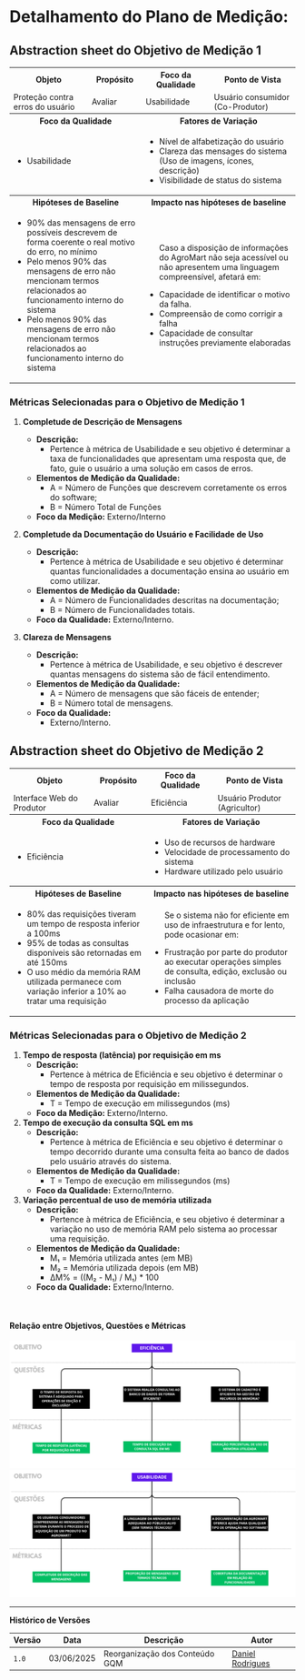# Detalhamento do Plano de Medição:

## Abstraction sheet do Objetivo de Medição 1

<table>
  <tr>
    <th>Objeto</th>
    <th>Propósito</th>
    <th>Foco da Qualidade</th>
    <th>Ponto de Vista</th>
  </tr>
  <tr>
    <td>Proteção contra erros do usuário</td>
    <td>Avaliar</td>
    <td>Usabilidade</td>
    <td>Usuário consumidor (Co-Produtor)</td>
  </tr>
  <tr>
    <th colspan="2">Foco da Qualidade</th>
    <th colspan="2">Fatores de Variação</th>
  </tr>
  <tr>
    <td colspan="2">
        <ul>
            <li>Usabilidade</li>
        </ul>
    </td>
    <td colspan="2">
        <ul>
            <li>Nível de alfabetização do usuário</li>
            <li>Clareza das mensages do sistema (Uso de imagens, ícones, descrição)</li>
            <li>Visibilidade de status do sistema</li>
        </ul>
    </td>
  </tr>
    <tr>
    <th colspan="2">Hipóteses de Baseline</th>
    <th colspan="2">Impacto nas hipóteses de baseline</th>
  </tr>
  <tr>
    <td colspan="2">
        <ul>
            <li>90% das mensagens de erro possíveis descrevem de forma coerente o real motivo do erro, no mínimo</li>
            <li>Pelo menos 90% das mensagens de erro não mencionam termos relacionados ao funcionamento interno do sistema</li>
            <li>Pelo menos 90% das mensagens de erro não mencionam termos relacionados ao funcionamento interno do sistema</li>
        </ul>
    </td>
    <td colspan="2">
        <ul>
            <p>Caso a disposição de informações do AgroMart não seja acessível ou não apresentem uma linguagem compreensível, afetará em:</p>
            <li>Capacidade de identificar o motivo da falha.</li>
            <li>Compreensão de como corrigir a falha</li>
            <li>Capacidade de consultar instruções previamente elaboradas</li>
        </ul>
    </td>
  </tr>
</table>

### Métricas Selecionadas para o Objetivo de Medição 1

1. **Completude de Descrição de Mensagens**
    - **Descrição:**
        - Pertence à métrica de Usabilidade e seu objetivo é determinar a taxa de funcionalidades que apresentam uma resposta que, de fato, guie o usuário a uma solução em casos de erros.
    - **Elementos de Medição da Qualidade:**
        - A = Número de Funções que descrevem corretamente os erros do software;
        - B = Número Total de Funções
    - **Foco da Medição:** Externo/Interno

2. **Completude da Documentação do Usuário e Facilidade de Uso**
    - **Descrição:**
        - Pertence à métrica de Usabilidade e seu objetivo é determinar quantas funcionalidades a documentação ensina ao usuário em como utilizar.
    - **Elementos de Medição da Qualidade:**
        - A = Número de Funcionalidades descritas na documentação;
        - B = Número de Funcionalidades totais.
    - **Foco da Qualidade:** Externo/Interno.

3. **Clareza de Mensagens**
    - **Descrição:**
        - Pertence à métrica de Usabilidade, e seu objetivo é descrever quantas mensagens do sistema são de fácil entendimento.
    - **Elementos de Medição da Qualidade:**
        - A = Número de mensagens que são fáceis de entender;
        - B = Número total de mensagens.
    - **Foco da Qualidade:**
        - Externo/Interno.

## Abstraction sheet do Objetivo de Medição 2

<table>
  <tr>
    <th>Objeto</th>
    <th>Propósito</th>
    <th>Foco da Qualidade</th>
    <th>Ponto de Vista</th>
  </tr>
  <tr>
    <td>Interface Web do Produtor</td>
    <td>Avaliar</td>
    <td>Eficiência</td>
    <td>Usuário Produtor (Agricultor)</td>
  </tr>
  <tr>
    <th colspan="2">Foco da Qualidade</th>
    <th colspan="2">Fatores de Variação</th>
  </tr>
  <tr>
    <td colspan="2">
        <ul>
            <li>Eficiência</li>
        </ul>
    </td>
    <td colspan="2">
        <ul>
            <li>Uso de recursos de hardware</li>
            <li>Velocidade de processamento do sistema</li>
            <li>Hardware utilizado pelo usuário</li>
        </ul>
    </td>
  </tr>
    <tr>
    <th colspan="2">Hipóteses de Baseline</th>
    <th colspan="2">Impacto nas hipóteses de baseline</th>
  </tr>
  <tr>
    <td colspan="2">
        <ul>
            <li>80% das requisições tiveram um tempo de resposta inferior a 100ms</li>
            <li>95% de todas as consultas disponíveis são retornadas em até 150ms</li>
            <li>O uso médio da memória RAM utilizada permanece com variação inferior a 10% ao tratar uma requisição</li>
        </ul>
    </td>
    <td colspan="2">
        <ul>
            <p>Se o sistema não for eficiente em uso de infraestrutura e for lento, pode ocasionar em:  </p>
            <li>Frustração por parte do produtor ao executar operações simples de consulta, edição, exclusão ou inclusão </li>
            <li>Falha causadora de morte do processo da aplicação</li>
        </ul>
    </td>
  </tr>
</table>

### Métricas Selecionadas para o Objetivo de Medição 2

1. **Tempo de resposta (latência) por requisição em ms**
    - **Descrição:**
        - Pertence à métrica de Eficiência e seu objetivo é determinar o tempo de resposta por requisição em milissegundos.
    - **Elementos de Medição da Qualidade:**
        - T = Tempo de execução em milissegundos (ms)
    - **Foco da Medição:** Externo/Interno.
2. **Tempo de execução da consulta SQL em ms**
    - **Descrição:**
        - Pertence à métrica de Eficiência e seu objetivo é determinar o tempo decorrido durante uma consulta feita ao banco de dados pelo usuário através do sistema.
    - **Elementos de Medição da Qualidade:**
        - T = Tempo de execução em milissegundos (ms)
    - **Foco da Qualidade:** Externo/Interno.
3. **Variação percentual de uso de memória utilizada**
    - **Descrição:**
        - Pertence à métrica de Eficiência, e seu objetivo é determinar a variação no uso de memória RAM pelo sistema ao processar uma requisição.
    - **Elementos de Medição da Qualidade:**
        - M₁ = Memória utilizada antes (em MB)
        - M₂ = Memória utilizada depois (em MB)
        - ΔM% = ((M₂ - M₁) / M₁) * 100
    - **Foco da Qualidade:** Externo/Interno.

<br/>

#### Relação entre Objetivos, Questões e Métricas

![Métricas Usabilidade](./assets/metricas.png)
![Métricas Eficiência](./assets/metricas2.png)

---

**Histórico de Versões**

| **Versão** | **Data**     | **Descrição**                     | **Autor**                                         |
|------------|--------------|-----------------------------------|---------------------------------------------------|
| `1.0`      | 03/06/2025   | Reorganização dos Conteúdo GQM    | [Daniel Rodrigues](https://github.com/DanielRogs) |